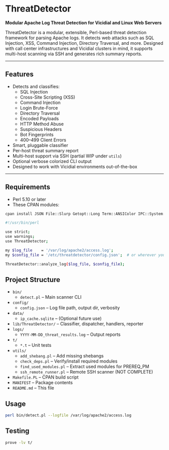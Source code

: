 # ThreatDetector

**Modular Apache Log Threat Detection for Vicidial and Linux Web Servers**

ThreatDetector is a modular, extensible, Perl-based threat detection framework for parsing Apache logs. It detects web attacks such as SQL Injection, XSS, Command Injection, Directory Traversal, and more. Designed with call center infrastructures and Vicidial clusters in mind, it supports multi-host scanning via SSH and generates rich summary reports.

---

## Features

- Detects and classifies:
  - SQL Injection
  - Cross-Site Scripting (XSS)
  - Command Injection
  - Login Brute-Force
  - Directory Traversal
  - Encoded Payloads
  - HTTP Method Abuse
  - Suspicious Headers
  - Bot Fingerprints
  - 400–499 Client Errors
- Smart, pluggable classifier
- Per-host threat summary report
- Multi-host support via SSH (partial WIP under `utils`)
- Optional verbose colorized CLI output
- Designed to work with Vicidial environments out-of-the-box

---

## Requirements

- Perl 5.10 or later
- These CPAN modules:

```bash
cpan install JSON File::Slurp Getopt::Long Term::ANSIColor IPC::System::Simple
```

```bash
#!/usr/bin/perl

use strict;
use warnings;
use ThreatDetector;

my $log_file    = '/var/log/apache2/access.log';
my $config_file = '/etc/threatdetector/config.json';  # or wherever you placed it

ThreatDetector::analyze_log($log_file, $config_file);
```

## Project Structure

- `bin/`
  - `detect.pl` – Main scanner CLI
- `config/`
  - `config.json` – Log file path, output dir, verbosity
- `data/`
  - `ip_cache.sqlite` – (Optional future use)
- `lib/ThreatDetector/` – Classifier, dispatcher, handlers, reporter
- `logs/`
  - `YYYY-MM-DD_threat_results.log` – Output reports
- `t/`
  - `*.t` – Unit tests
- `utils/`
  - `add_shebang.pl` – Add missing shebangs
  - `check_deps.pl` – Verify/install required modules
  - `find_used_modules.pl` – Extract used modules for PREREQ_PM
  - `ssh_remote_runner.pl` – Remote SSH scanner (NOT COMPLETE)
- `Makefile.PL` – CPAN build script
- `MANIFEST` – Package contents
- `README.md` – This file

## Usage

```bash
perl bin/detect.pl --logfile /var/log/apache2/access.log
```

## Testing

```bash
prove -lv t/
```
